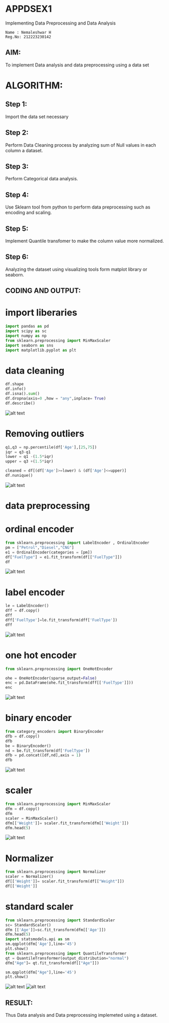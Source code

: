 # APPDSEX1
Implementing Data Preprocessing and Data Analysis

```
Name : Nemaleshwar H
Reg.No: 212223230142
```

## AIM:
To implement Data analysis and data preprocessing using a data set

# ALGORITHM:
## Step 1:
 Import the data set necessary

## Step 2:
 Perform Data Cleaning process by analyzing sum of Null values in each column a dataset.

## Step 3:
 Perform Categorical data analysis.

## Step 4: 
Use Sklearn tool from python to perform data preprocessing such as encoding and scaling.

## Step 5: 
Implement Quantile transfomer to make the column value more normalized.

## Step 6:
 Analyzing the dataset using visualizing tools form matplot library or seaborn.

## CODING AND OUTPUT:
# import liberaries 
```py
import pandas as pd
import scipy as sc
import numpy as np
from sklearn.preprocessing import MinMaxScaler
import seaborn as sns
import matplotlib.pyplot as plt
```

# data cleaning
```py
df.shape
df.info()
df.isna().sum()
df.dropna(axis=0 ,how = "any",inplace= True)
df.describe()

```
![alt text](image1.png)

# Removing outliers
```py
q1,q3 = np.percentile(df['Age'],[25,75])
iqr = q3-q1
lower = q1 -(1.5*iqr)
upper = q3 +(1.5*iqr)

cleaned = df[(df['Age']>=lower) & (df['Age']<=upper)]
df.nunique()

```
![alt text](image2.png)

# data preprocessing

# ordinal encoder
```py
from sklearn.preprocessing import LabelEncoder , OrdinalEncoder
pm = ["Petrol","Diesel","CNG"]
e1 = OrdinalEncoder(categories = [pm])
df["FuelType"] = e1.fit_transform(df[["FuelType"]])
df

```
![alt text](image3.png)

# label encoder

```py
le = LabelEncoder()
dff = df.copy()
dff
dff['FuelType']=le.fit_transform(dff['FuelType'])
dff

```
![alt text](image4.png)

# one hot encoder

```py
from sklearn.preprocessing import OneHotEncoder

ohe = OneHotEncoder(sparse_output=False)
enc = pd.DataFrame(ohe.fit_transform(dff[['FuelType']]))
enc
```
![alt text](image5.png)

# binary encoder

```py
from category_encoders import BinaryEncoder
dfb = df.copy()
dfb
be = BinaryEncoder()
nd = be.fit_transform(df['FuelType'])
dfb = pd.concat([df,nd],axis = 1)
dfb

```
![alt text](image6.png)

# scaler 
```py
from sklearn.preprocessing import MinMaxScaler
dfm = df.copy()
dfm
scaler = MinMaxScaler()
dfm[['Weight']]= scaler.fit_transform(dfm[['Weight']])
dfm.head(5)
```
![alt text](image7.png)

# Normalizer
 ```py
 from sklearn.preprocessing import Normalizer
scaler = Normalizer()
df[['Weight']]= scaler.fit_transform(df[["Weight"]])
df[['Weight']]

 ```
 # standard scaler
 ```py
from sklearn.preprocessing import StandardScaler
sc= StandardScaler()
dfm [['Age']]=sc.fit_transform(dfm[['Age']])
dfm.head(5)
import statsmodels.api as sm
sm.qqplot(dfm['Age'],line='45')
plt.show()
from sklearn.preprocessing import QuantileTransformer
qt = QuantileTransformer(output_distribution="normal")
dfm["Age"]= qt.fit_transform(df[["Age"]])

sm.qqplot(dfm["Age"],line='45')
plt.show()
 ```
![alt text](image8.png)
![alt text](image.png)

## RESULT:
Thus Data analysis and Data preprocessing implemeted using a dataset.
